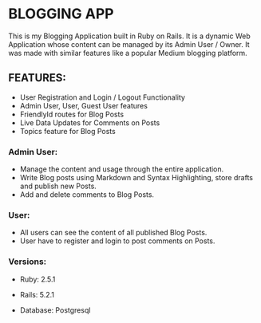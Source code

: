 # BLOGGING APP

This is my Blogging Application built in Ruby on Rails. It is a dynamic Web Application whose content can be managed by its Admin User / Owner. It was made with similar features like a popular Medium blogging platform.

## FEATURES:

* User Registration and Login / Logout Functionality
* Admin User, User, Guest User features
* FriendlyId routes for Blog Posts
* Live Data Updates for Comments on Posts
* Topics feature for Blog Posts

### Admin User:

* Manage the content and usage through the entire application.
* Write Blog posts using Markdown and Syntax Highlighting, store drafts and publish new Posts.
* Add and delete comments to Blog Posts.

### User:

* All users can see the content of all published Blog Posts.
* User have to register and login to post comments on Posts.

### Versions:

* Ruby:
  2.5.1

* Rails:
  5.2.1

* Database:
  Postgresql

